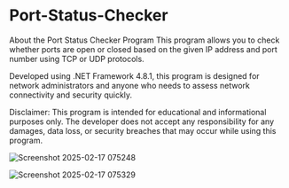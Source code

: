 # Port-Status-Checker

About the Port Status Checker Program
This program allows you to check whether ports are open or closed based on the given IP address and port number using TCP or UDP protocols.

Developed using .NET Framework 4.8.1, this program is designed for network administrators and anyone who needs to assess network connectivity and security quickly.

Disclaimer:
This program is intended for educational and informational purposes only. The developer does not accept any responsibility for any damages, data loss, or security breaches that may occur while using this program.


![Screenshot 2025-02-17 075248](https://github.com/user-attachments/assets/7c314c79-1a7b-4009-a98f-6da933dd03a9)

![Screenshot 2025-02-17 075329](https://github.com/user-attachments/assets/4b892ff0-9f0e-4b78-bd28-33a79d406edc)
